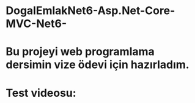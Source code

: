 # DogalEmlakNet6-Asp.Net-Core-MVC-Net6-

# Bu projeyi web programlama dersimin vize ödevi için hazırladım.
# Test videosu: 
